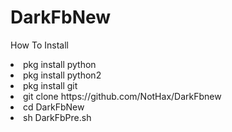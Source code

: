 # DarkFbNew
How To Install
<li>pkg install python</li>
<li>pkg install python2</li>
<li>pkg install git</li>
<li>git clone https://github.com/NotHax/DarkFbnew</li>
<li>cd DarkFbNew</li>
<li>sh DarkFbPre.sh</li>
